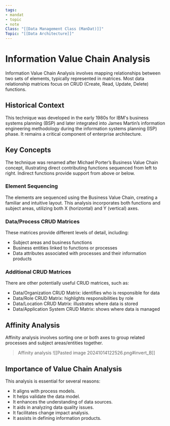 ```yaml
---
tags:
- mandat
- topic
- note
Class: "[[Data Management Class (ManDat)]]"
Topic: "[[Data Architecture]]"
---
```


# Information Value Chain Analysis

Information Value Chain Analysis involves mapping relationships between two sets of elements, typically represented in matrices. Most data relationship matrices focus on CRUD (Create, Read, Update, Delete) functions.

## Historical Context

This technique was developed in the early 1980s for IBM's business systems planning (BSP) and later integrated into James Martin’s information engineering methodology during the information systems planning (ISP) phase. It remains a critical component of enterprise architecture.

## Key Concepts

The technique was renamed after Michael Porter’s Business Value Chain concept, illustrating direct contributing functions sequenced from left to right. Indirect functions provide support from above or below.

### Element Sequencing

The elements are sequenced using the Business Value Chain, creating a familiar and intuitive layout. This analysis incorporates both functions and subject areas, utilizing both X (horizontal) and Y (vertical) axes.

### Data/Process CRUD Matrices

These matrices provide different levels of detail, including:

- Subject areas and business functions
- Business entities linked to functions or processes
- Data attributes associated with processes and their information products

### Additional CRUD Matrices

There are other potentially useful CRUD matrices, such as:

- Data/Organization CRUD Matrix: identifies who is responsible for data
- Data/Role CRUD Matrix: highlights responsibilities by role
- Data/Location CRUD Matrix: illustrates where data is stored
- Data/Application System CRUD Matrix: shows where data is managed

## Affinity Analysis

Affinity analysis involves sorting one or both axes to group related processes and subject 
areas/entities together.

> Affinity analysis
> ![[Pasted image 20241014122526.png#invert_B]]

## Importance of Value Chain Analysis

This analysis is essential for several reasons:

- It aligns with process models.
- It helps validate the data model.
- It enhances the understanding of data sources.
- It aids in analyzing data quality issues.
- It facilitates change impact analysis.
- It assists in defining information products.